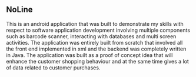 ## NoLine

This is an android application that was built to demonstrate my skills with respect to software application development involving multiple components such as barcode scanner, interacting with databases and multi screen activities. The application was entirely built from scratch that involved all the front end implemented in xml and the backend was completely written in Java. The application was built as a proof of concept idea that will enhance the customer shopping behaviour and at the same time gives a lot of data related to customer purchases. 



